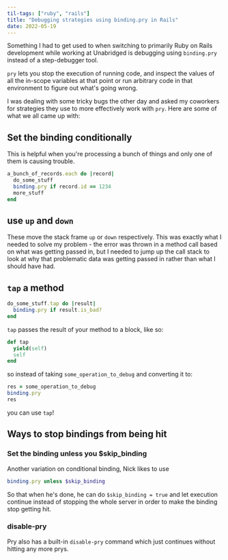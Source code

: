 ```yaml
---
til-tags: ["ruby", "rails"]
title: "Debugging strategies using binding.pry in Rails"
date: 2022-05-19
---
```


Something I had to get used to when switching to primarily Ruby on Rails development while working at Unabridged is debugging using `binding.pry` instead of a step-debugger tool. 

`pry` lets you stop the execution of running code, and inspect the values of all the in-scope variables at that point or run arbitrary code in that environment to figure out what's going wrong.

I was dealing with some tricky bugs the other day and asked my coworkers for strategies they use to more effectively work with `pry`. Here are some of what we all came up with: 

## Set the binding conditionally

This is helpful when you're processing a bunch of things and only one of them is causing trouble. 

```ruby
a_bunch_of_records.each do |record|
  do_some_stuff
  binding.pry if record.id == 1234
  more_stuff
end
```

## use `up` and `down`

These move the stack frame `up` or `down` respectively. This was exactly what I needed to solve my problem - the error was thrown in a method call based on what was getting passed in, but I needed to jump up the call stack to look at why that problematic data was getting passed in rather than what I should have had.

## `tap` a method

```ruby
do_some_stuff.tap do |result|
  binding.pry if result.is_bad?
end
```

`tap` passes the result of your method to a block, like so: 
```ruby
def tap
  yield(self)
  self
end
```
so instead of taking `some_operation_to_debug` and converting it to: 
```ruby
res = some_operation_to_debug
binding.pry
res
```
you can use `tap`!

## Ways to stop bindings from being hit 

### Set the binding unless you $skip_binding

Another variation on conditional binding, Nick likes to use 
```ruby
binding.pry unless $skip_binding
```

So that when he's done, he can do `$skip_binding = true` and let execution continue instead of stopping the whole server in order to make the binding stop getting hit. 

### disable-pry
Pry also has a built-in `disable-pry` command which just continues without hitting any more prys. 


